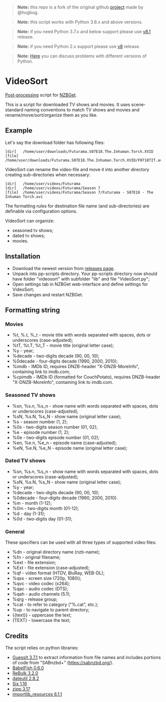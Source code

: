 > **Note:** this repo is a fork of the original github [project](https://github.com/nzbget/VideoSort)
> made by @hugbug.

> **Note:** this script works with Python 3.8.x and above versions.

> **Note:** if you need Python 3.7.x and below support please use [v8.1](https://github.com/nzbgetcom/Extension-VideoSort/releases/tag/v8.1) release.

> **Note:** if you need Python 2.x support please use [v8](https://github.com/nzbgetcom/Extension-VideoSort/releases/tag/v8.0) release.

> **Note:** [Here](https://github.com/nzbgetcom/nzbget/discussions/56) you can discuss problems with different versions of Python.

# VideoSort
[Post-processing](https://nzbget.com/documentation/post-processing-scripts/) script for [NZBGet](https://nzbget.com).

This is a script for downloaded TV shows and movies. It uses scene-standard naming conventions to match TV shows and movies and rename/move/sort/organize them as you like.

## Example

Let's say the download folder has following files:

    [dir]	/home/user/downloads/Futurama.S07E18.The.Inhuman.Torch.XVID
    [file]	/home/user/downloads/Futurama.S07E18.The.Inhuman.Torch.XVID/F0718TIT.avi

VideoSort can rename the video-file and move it into another directory creating sub-directories when necessary:

    [dir]	/home/user/videos/Futurama
    [dir]	/home/user/videos/Futurama/Season 7
    [file]	/home/user/videos/Futurama/Season 7/Futurama - S07E18 - The Inhuman Torch.avi

The formatting rules for destination file name (and sub-directories) are definable via configuration options.

VideoSort can organize:
 - seasoned tv shows;
 - dated tv shows;
 - movies.

## Installation

 - Download the newest version from [releases page](https://github.com/nzbgetcom/Extension-VideoSort/releases).
 - Unpack into pp-scripts directory. Your pp-scripts directory now should have folder "videosort" with subfolder "lib" and file "VideoSort.py";
 - Open settings tab in NZBGet web-interface and define settings for VideoSort;
 - Save changes and restart NZBGet.

## Formatting string

### Movies

 - %t, %.t, %_t - movie title with words separated with spaces, dots or underscores (case-adjusted);
 - %tT, %t.T, %t_T - movie title (original letter case);
 - %y	- year;
 - %decade - two-digits decade (90, 00, 10);
 - %0decade - four-digits decade (1990, 2000, 2010);
 - %imdb - IMDb ID, requires DNZB-header "X-DNZB-MoreInfo", containing link to imdb.com;
 - %cpimdb - IMDb ID (formatted for CouchPotato), requires DNZB-header "X-DNZB-MoreInfo", containing link to imdb.com.
 
### Seasoned TV shows

 - %sn, %s.n, %s_n - show name with words separated with spaces, dots or underscores (case-adjusted);
 - %sN, %s.N, %s_N - show name (original letter case);
 - %s - season number (1, 2);
 - %0s - two-digits season number (01, 02);
 - %e - episode number (1, 2);
 - %0e - two-digits episode number (01, 02);
 - %en, %e.n, %e_n - episode name (case-adjusted);
 - %eN, %e.N, %e_N - episode name (original letter case);

### Dated TV shows

 - %sn, %s.n, %s_n - show name with words separated with spaces, dots or underscores (case-adjusted);
 - %sN, %s.N, %s_N - show name (original letter case);
 - %y	- year;
 - %decade - two-digits decade (90, 00, 10);
 - %0decade - four-digits decade (1990, 2000, 2010).
 - %m	- month (1-12);
 - %0m	- two-digits month (01-12);
 - %d	- day (1-31);
 - %0d	- two-digits day (01-31);

### General

These specifiers can be used with all three types of supported video files:

 - %dn - original directory name (nzb-name);
 - %fn - original filename;
 - %ext - file extension;
 - %Ext - file extension (case-adjusted);
 - %qf - video format (HTDV, BluRay, WEB-DL);
 - %qss - screen size (720p, 1080i);
 - %qvc - video codec (x264);
 - %qac - audio codec (DTS);
 - %qah - audio channels (5.1);
 - %qrg - release group;
 - %cat - to refer to category ("%.cat", etc.);
 - %up - to navigate to parent directory;
 - {{text}} - uppercase the text;
 - {TEXT} - lowercase the text;

Credits
-------
The script relies on python libraries:

- [GuessIt 3.7.1](http://guessit.readthedocs.org) to extract information from file names and includes portions of code from "SABnzbd+" (https://sabnzbd.org/).
- [BabelFish 0.6.0](https://github.com/Diaoul/babelfish)
- [ReBulk 3.2.0](https://github.com/Toilal/rebulk/)
- [dateutil 2.8.2](https://github.com/dateutil/dateutil)
- [Six 1.16](https://github.com/benjaminp/six)
- [zipp 3.17](https://github.com/jaraco/zipp)
- [importlib_resources 6.1.1](https://github.com/python/importlib_resources)
